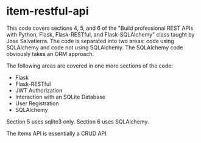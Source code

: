 # item-restful-api

This code covers sections 4, 5, and 6 of the "Build professional REST APIs with Python, Flask, Flask-RESTful, and Flask-SQLAlchemy" class taught by Jose Salvatierra. The code is separated into two areas: code using SQLAlchemy and code not using SQLAlchemy. The SQLAlchemy code obviously takes an ORM approach.

The following areas are covered in one more sections of the code:
- Flask
- Flask-RESTful
- JWT Authorization
- Interaction with an SQLite Database
- User Registration
- SQLAlchemy

Section 5 uses sqlite3 only. Section 6 uses SQLAlchemy.

The Items API is essentially a CRUD API.